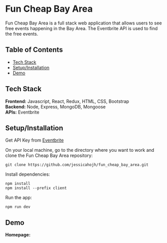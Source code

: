 # Fun Cheap Bay Area

Fun Cheap Bay Area is a full stack web application that allows users to see free events happening in the Bay Area. The Eventbrite API is used to find the free events. 

## Table of Contents
* [Tech Stack](#techstack)<br/>
* [Setup/Installation](#installation)<br/>
* [Demo](#demo)<br/>

<a name="techstack"/></a>
## Tech Stack
**Frontend:** Javascript, React, Redux, HTML, CSS, Bootstrap</br>
**Backend:** Node, Express, MongoDB, Mongoose<br/>
**APIs:** Eventbrite<br/>

<a name="installation"/></a>
## Setup/Installation
Get API Key from [Eventbrite](https://www.eventbrite.com/platform/) 

On your local machine, go to the directory where you want to work and clone the Fun Cheap Bay Area repository:
```
git clone https://github.com/jessicahojh/fun_cheap_bay_area.git
```
Install dependencies:
```
npm install
npm install --prefix client
```
Run the app:
```
npm run dev
```

<a name="demo"/></a>
## Demo
**Homepage:**
<br/><br/>
